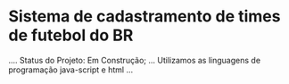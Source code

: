 <h1>Sistema de cadastramento de times de futebol do BR</h1>

....
Status do Projeto: Em Construção;
...
Utilizamos as linguagens de programação java-script e html
...
